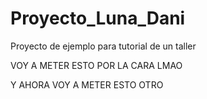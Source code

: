 # Proyecto_Luna_Dani
Proyecto de ejemplo para tutorial de un taller

VOY A METER ESTO POR LA CARA LMAO

Y AHORA VOY A METER ESTO OTRO
